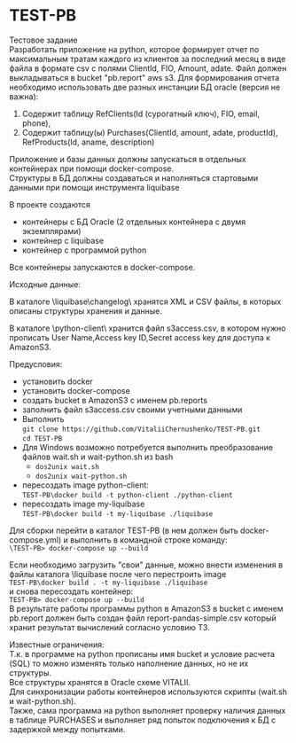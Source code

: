 # TEST-PB
Тестовое задание <br>
Разработать приложение на python, которое формирует отчет по максимальным тратам каждого из клиентов за последний месяц в виде файла в формате csv с полями 
ClientId, FIO, Amount, adate. Файл должен выкладываться в bucket "pb.report" aws s3.
Для формирования отчета необходимо использовать две разных инстанции БД oracle (версия не важна):
1) Содержит таблицу RefClients(Id (сурогатный ключ), FIO, email, phone), <br>
2) Содержит таблицу(ы) Purchases(ClientId, amount, adate, productId), RefProducts(Id, aname, description)
<p>Приложение и базы данных должны запускаться в отдельных контейнерах при помощи docker-compose.<br> Структуры в БД должны создаваться и наполняться стартовыми данными при помощи инструмента liquibase

В проекте создаются <br>
  - контейнеры с БД Oracle (2 отдельных контейнера с двумя экземплярами) 
  - контейнер с liquibase
  - контейнер с программой python

Все контейнеры запускаются в docker-compose. <br>
<p>Исходные данные:<br>
 <p>В каталоге \liquibase\changelog\ хранятся XML и CSV файлы, в которых описаны структуры хранения и данные.</p>
 <p>В каталоге \python-client\ хранится файл s3access.csv, в котором нужно прописать User Name,Access key ID,Secret access key для доступа к AmazonS3.</p>
 
Предусловия: <br>
  - установить docker
  - установить docker-compose
  - создать bucket в AmazonS3 с именем pb.reports
  - заполнить файл s3access.csv своими учетными данными
  - Выполнить
       <br>`git clone https://github.com/VitaliiChernushenko/TEST-PB.git`
       <br>`cd TEST-PB`
  - Для Windows возможно потребуется выполнить преобразование файлов wait.sh и wait-python.sh из bash <br>
    - `dos2unix wait.sh`
    - `dos2unix wait-python.sh`
  - пересоздать image python-client:<br>
    `TEST-PB\docker build -t python-client ./python-client` <br>
  - пересоздать image my-liquibase<br>
    `TEST-PB\docker build -t my-liquibase ./liquibase` <br>

Для сборки перейти в каталог TEST-PB (в нем должен быть docker-compose.yml) и выполнить в командной строке команду:<br>
`\TEST-PB> docker-compose up --build`<br>

Если необходимо загрузить "свои" данные, можно внести изменения в файлы каталога \liquibase после чего перестроить image <br>
`TEST-PB\docker build . -t my-liquibase ./liquibase` <br>
и снова пересоздать контейнер: <br>
`TEST-PB> docker-compose up --build` <br>
В результате работы программы python в AmazonS3 в bucket с именем pb.report должен быть создан файл report-pandas-simple.csv который хранит результат вычислений согласно условию ТЗ.

Известные ограничения:<br>
Т.к. в программе на python прописаны имя bucket и условие расчета (SQL) то можно изменять только наполнение данных, но не их структуры.<br>
Все структуры хранятся в Oracle схеме VITALII.<br>
Для синхронизации работы контейнеров используются скрипты (wait.sh и wait-python.sh).<br>
Также, сама программа на python выполняет проверку наличия данных в таблице PURCHASES и выполняет ряд попыток подключения к БД с задержкой между попытками.

    
